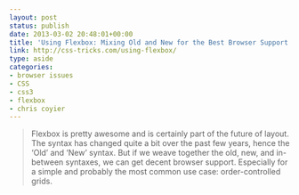 ```yaml
---
layout: post
status: publish
date: 2013-03-02 20:48:01+00:00
title: 'Using Flexbox: Mixing Old and New for the Best Browser Support | CSS-Tricks'
link: http://css-tricks.com/using-flexbox/
type: aside
categories:
- browser issues
- CSS
- css3
- flexbox
- chris coyier
---
```


> Flexbox is pretty awesome and is certainly part of the future of layout. The syntax has changed quite a bit over the past few years, hence the ‘Old’ and ‘New’ syntax. But if we weave together the old, new, and in-between syntaxes, we can get decent browser support. Especially for a simple and probably the most common use case: order-controlled grids.